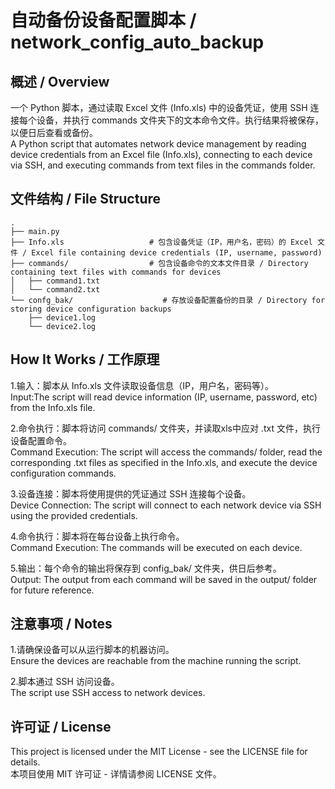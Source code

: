 # 自动备份设备配置脚本 / network_config_auto_backup

## 概述 / Overview

  一个 Python 脚本，通过读取 Excel 文件 (Info.xls) 中的设备凭证，使用 SSH 连接每个设备，并执行 commands 文件夹下的文本命令文件。执行结果将被保存，以便日后查看或备份。  
  A Python script that automates network device management by reading device credentials from an Excel file (Info.xls), connecting to each device via SSH, and executing commands from text files in the commands folder.
## 文件结构 / File Structure
    .
    ├── main.py
    ├── Info.xls                   # 包含设备凭证（IP，用户名，密码）的 Excel 文件 / Excel file containing device credentials (IP, username, password)
    ├── commands/                  # 包含设备命令的文本文件目录 / Directory containing text files with commands for devices
    │   ├── command1.txt
    │   └── command2.txt
    └── confg_bak/                    # 存放设备配置备份的目录 / Directory for storing device configuration backups
        ├── device1.log
        └── device2.log

## How It Works / 工作原理
1.输入：脚本从 Info.xls 文件读取设备信息（IP，用户名，密码等）。  
Input:The script will read device information (IP, username, password, etc) from the Info.xls file.

2.命令执行：脚本将访问 commands/ 文件夹，并读取xls中应对 .txt 文件，执行设备配置命令。  
Command Execution: The script will access the commands/ folder, read the corresponding .txt files as specified in the Info.xls, and execute the device configuration commands.

3.设备连接：脚本将使用提供的凭证通过 SSH 连接每个设备。  
Device Connection: The script will connect to each network device via SSH using the provided credentials.

4.命令执行：脚本将在每台设备上执行命令。  
Command Execution: The commands will be executed on each device.

5.输出：每个命令的输出将保存到 config_bak/ 文件夹，供日后参考。  
Output: The output from each command will be saved in the output/ folder for future reference.

## 注意事项 / Notes 

  1.请确保设备可以从运行脚本的机器访问。   
    Ensure the devices are reachable from the machine running the script.

  2.脚本通过 SSH 访问设备。  
    The script use SSH access to network devices.

## 许可证 / License 
  This project is licensed under the MIT License - see the LICENSE file for details.  
  本项目使用 MIT 许可证 - 详情请参阅 LICENSE 文件。



